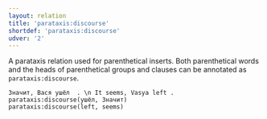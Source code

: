 ```yaml
---
layout: relation
title: 'parataxis:discourse'
shortdef: 'parataxis:discourse'
udver: '2'
---
```


A parataxis relation used for parenthetical inserts. 
Both parenthetical words and the heads of parenthetical groups and clauses can be annotated as `parataxis:discourse`.

~~~ sdparse
Значит, Вася ушёл  . \n It seems, Vasya left .
parataxis:discourse(ушёл, Значит)
parataxis:discourse(left, seems)
~~~

<!-- Interlanguage links updated Út 9. května 2023, 20:04:31 CEST -->
